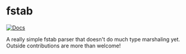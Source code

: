 # fstab
[![Docs](https://docs.rs/fstab/badge.svg)](https://docs.rs/fstab)

A really simple fstab parser that doesn't do much type marshaling yet. Outside contributions are more than welcome!

